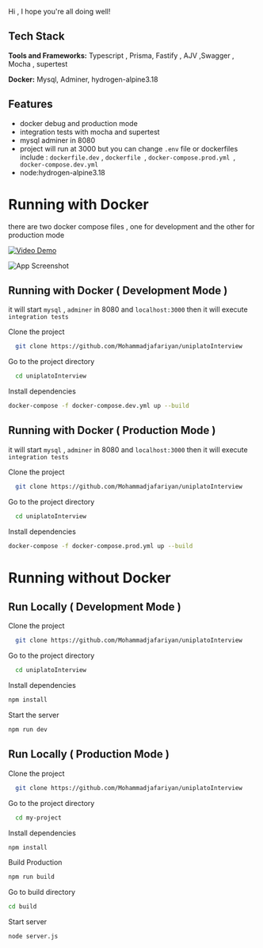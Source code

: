 Hi , I hope you're all doing well!



## Tech Stack  
**Tools and Frameworks:** Typescript , Prisma, Fastify , AJV ,Swagger , Mocha , supertest

**Docker:** Mysql, Adminer, hydrogen-alpine3.18  


## Features  
- docker debug and production mode  
- integration tests with mocha and supertest 
- mysql adminer in 8080 
- project will run at 3000 but you can change ```.env``` file or dockerfiles
include : ```dockerfile.dev``` , ```dockerfile ```, ```docker-compose.prod.yml ```,
``` docker-compose.dev.yml```
- node:hydrogen-alpine3.18   


# Running with Docker  

there are two docker compose files , one for development and the other for production mode 

[![Video Demo]()](docs/video/demo.gif)

![App Screenshot](docs/video/demo.gif)  

##  Running with Docker ( Development Mode )
it will start ```mysql``` , ```adminer``` in 8080 and ```localhost:3000``` then it
 will execute ```integration tests```

Clone the project  

~~~bash  
  git clone https://github.com/Mohammadjafariyan/uniplatoInterview
~~~

Go to the project directory  

~~~bash  
  cd uniplatoInterview
~~~

Install dependencies  

~~~bash  
docker-compose -f docker-compose.dev.yml up --build
~~~


##  Running with Docker ( Production Mode )
it will start ```mysql``` , ```adminer``` in 8080 and ```localhost:3000``` then it
 will execute ```integration tests```

Clone the project  

~~~bash  
  git clone https://github.com/Mohammadjafariyan/uniplatoInterview
~~~

Go to the project directory  

~~~bash  
  cd uniplatoInterview
~~~

Install dependencies  

~~~bash  
docker-compose -f docker-compose.prod.yml up --build
~~~


# Running without Docker  

## Run Locally ( Development Mode )
Clone the project  

~~~bash  
  git clone https://github.com/Mohammadjafariyan/uniplatoInterview
~~~

Go to the project directory  

~~~bash  
  cd uniplatoInterview
~~~

Install dependencies  

~~~bash  
npm install
~~~

Start the server  

~~~bash  
npm run dev
~~~  
  


## Run Locally ( Production Mode )

Clone the project  

~~~bash  
  git clone https://github.com/Mohammadjafariyan/uniplatoInterview
~~~

Go to the project directory  

~~~bash  
  cd my-project
~~~

Install dependencies  

~~~bash  
npm install
~~~

Build Production   

~~~bash  
npm run build
~~~  

Go to build directory

~~~bash  
cd build
~~~  



Start server

~~~bash  
node server.js
~~~  

